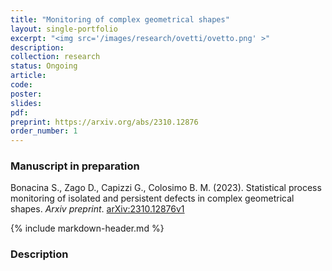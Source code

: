 ```yaml
---
title: "Monitoring of complex geometrical shapes"
layout: single-portfolio
excerpt: "<img src='/images/research/ovetti/ovetto.png' >"
description:
collection: research
status: Ongoing
article: 
code:
poster: 
slides:
pdf:
preprint: https://arxiv.org/abs/2310.12876
order_number: 1
---
```


### Manuscript in preparation
Bonacina S., Zago D., Capizzi G., Colosimo B. M. (2023). Statistical process monitoring of isolated and persistent defects in complex geometrical shapes. *Arxiv preprint*. [arXiv:2310.12876v1](https://arxiv.org/abs/2310.12876v1)

{% include markdown-header.md %}

### Description ###

